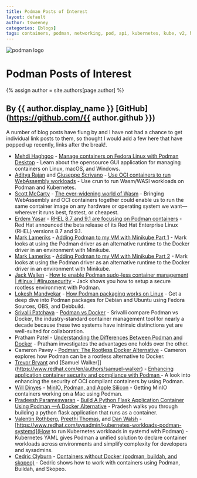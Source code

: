 ```yaml
---
title: Podman Posts of Interest 
layout: default
author: tsweeney  
categories: [blogs]
tags: containers, podman, networking, pod, api, kubernetes, kube, v2, hpc, windows, mac
---
```

![podman logo](https://podman.io/images/podman.svg)

# Podman Posts of Interest 
{% assign author = site.authors[page.author] %}
## By {{ author.display_name }} [GitHub](https://github.com/{{ author.github }})

A number of blog posts have flung by and I have not had a chance to get individual
link posts to them, so thought I would add a few here that have popped up recently,
links after the break!.

<!--readmore-->

  * [Mehdi Haghgoo](https://fedoramagazine.org/author/powergame/) - [Manage containers on Fedora Linux with Podman Desktop](https://fedoramagazine.org/manage-containers-on-fedora-linux-with-podman-desktop/) - Learn about the opensource GUI application for managing containers on Linux, macOS, and Windows. 
  * [Aditya Rajan](https://opensource.com/users/adir) and [Giuseppe Scrivano](https://twitter.com/gscrivano) - [Use OCI containers to run WebAssembly workloads](https://opensource.com/article/22/10/wasm-containers) - Use crun to run Wasm/WASI workloads on Podman and Kubernetes. 
  * [Scott McCarty](https://twitter.com/fatherlinux) - [The ever-widening world of Wasm](https://www.infoworld.com/article/3674124/the-ever-widening-world-of-wasm.html) - Bringing WebAssembly and OCI containers together could enable us to run the same container image on any hardware or operating system we want—wherever it runs best, fastest, or cheapest. 
  * [Erdem Yasar](https://twitter.com/erdemyasar) - [RHEL 8.7 and 9.1 are focusing on Podman containers](https://cloud7.news/linux/rhel-8-7-and-9-1-are-focusing-on-podman-containers/) - Red Hat announced the beta release of its Red Hat Enterprise Linux (RHEL) versions 8.7 and 9.1.
  * [Mark Lameriks](https://technology.amis.nl/author/marc-lameriksamis-nl/) - [Adding Podman to my VM with Minikube Part 1](https://technology.amis.nl/recent/adding-podman-to-my-vm-with-minikube-part-1/) - Mark looks at using the Podman driver as an alternative runtime to the Docker driver in an environment with Minikube. 
  * [Mark Lameriks](https://technology.amis.nl/author/marc-lameriksamis-nl/) - [Adding Podman to my VM with Minikube Part 2](https://technology.amis.nl/platform/podman/adding-podman-to-my-vm-with-minikube-part-2/) - Mark looks at using the Podman driver as an alternative runtime to the Docker driver in an environment with Minikube.
  * [Jack Wallen](https://www.techrepublic.com/meet-the-team/us/jack-wallen/) - [How to enable Podman sudo-less container management \| #linux \| #linuxsecurity](https://nationalcybersecuritynews.today/how-to-enable-podman-sudo-less-container-management-linux-linuxsecurity/) - Jack shows you how to setup a secure rootless environment with Podman.
  * [Lokesh Mandvekar](https://twitter.com/rakevdnamhsekol) - [How Podman packaging works on Linux](https://opensource.com/article/22/9/podman-packages-linux) - Get a deep dive into Podman packages for Debian and Ubuntu using Fedora Sources, OBS, and Debbuild.
  * [Srivalli Patchava](https://twitter.com/Srivallipatcha1) - [Podman vs Docker](https://hkrtrainings.com/podman-vs-docker) - Srivalli compare Podman vs Docker, the industry-standard container management tool for nearly a decade because these two systems have intrinsic distinctions yet are well-suited for collaboration. 
  * Pratham Patel - [Understanding the Differences Between Podman and Docker](https://linuxhandbook.com/docker-vs-podman/amp/) - Pratham investigates the advantages one holds over the other. 
  * Cameron Pavey - [Podman: The Rootless Docker Alternative](https://earthly.dev/blog/podman-rootless/?utm_campaign=meetedgar&utm_medium=social&utm_source=meetedgar.com) - Cameron explores how Podman can be a rootless alternative to Docker. 
  * [Trevor Bryant](https://www.redhat.com/en/authors/trevor-bryant) and [Samuel Walker]](https://www.redhat.com/en/authors/samuel-walker) - [Enhancing application container security and compliance with Podman ](https://www.redhat.com/en/blog/enhancing-application-container-security-and-compliance-podman) - A look into enhancing the security of OCI compliant containers by using Podman. 
  * [Will Dinyes](https://blog.min.io/author/will/) - [MinIO, Podman, and Apple Silicon](https://blog.min.io/minio-podman-and-apple-silicon/?utm_content=221575511&utm_medium=social&utm_source=twitter&hss_channel=tw-3017977255) - Getting MinIO containers working on a Mac using Podman. 
  * [Pradeesh Parameswaran](https://medium.com/@techpradeesh) - [Build A Python Flask Application Container Using Podman —A Docker Alternative](https://medium.com/@techpradeesh/build-a-python-flask-application-container-using-podman-a-docker-alternative-3f6b6d798207) - Pradesh walks you through building a python flask application that runs as a container.
  * [Valentin Rothberg](https://twitter.com/vlntnrthbrg), [Preethi Thomas](https://twitter.com/preethit), and [Dan Walsh](https://twitter.com/rhatdan) - [https://www.redhat.com/sysadmin/kubernetes-workloads-podman-systemd](How to run Kubernetes workloads in systemd with Podman) - Kubernetes YAML gives Podman a unified solution to declare container workloads across environments and simplify complexity for developers and sysadmins. 
  * [Cedric Clyburn](https://twitter.com/cedricclyburn) - [Containers without Docker (podman, buildah, and skopeo)](https://dev.to/cedricclyburn/containers-without-docker-podman-buildah-and-skopeo-1eal) - Cedric shows how to work with containers using Podman, Buildah, and Skopeo. 

